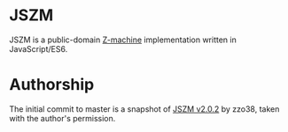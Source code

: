 # JSZM
JSZM is a public-domain [Z-machine](https://en.wikipedia.org/wiki/Z-machine) implementation written in JavaScript/ES6.

# Authorship
The initial commit to master is a snapshot of [JSZM v2.0.2](http://zzo38computer.org/jszm/jszm.js) by zzo38, taken with the author's permission.
